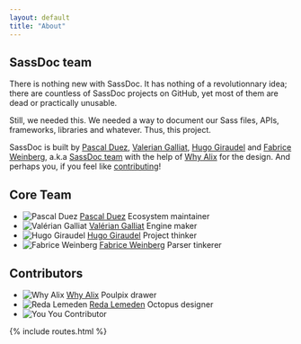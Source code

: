 ```yaml
---
layout: default
title: "About"
---
```


## SassDoc team

There is nothing new with SassDoc. It has nothing of a revolutionnary idea; there are countless of SassDoc projects on GitHub, yet most of them are dead or practically unusable.

Still, we needed this. We needed a way to document our Sass files, APIs, frameworks, libraries and whatever. Thus, this project.

SassDoc is built by [Pascal Duez](https://twitter.com/pascalduez), [Valerian Galliat](https://twitter.com/valeriangalliat), [Hugo Giraudel](https://twitter.com/hugogiraudel) and [Fabrice Weinberg](https://twitter.com/fweinb), a.k.a [SassDoc team](https://github.com/sassdoc) with the help of [Why Alix](https://twitter.com/isendil) for the design. And perhaps you, if you feel like <a href="{{ site.data.routes.contributing }}">contributing</a>!

## Core Team

<ul class="authors">
  <li class="author">
    <img src="https://pbs.twimg.com/profile_images/554739699936669696/1lMS0izv_400x400.jpeg" alt="Pascal Duez" class="author__avatar">
    <a class="author__name" href="https://twitter.com/pascalduez">Pascal Duez</a>
    <span class="author__role">Ecosystem maintainer</span>
  </li>

  <li class="author">
    <img src="https://pbs.twimg.com/profile_images/3419477963/2e3771c3b5c56eb0c466531ec65bb195_400x400.png" alt="Valérian Galliat" class="author__avatar">
    <a class="author__name" href="https://twitter.com/valeriangalliat">Valérian Galliat</a>
    <span class="author__role">Engine maker</span>
  </li>

  <li class="author">
    <img src="https://pbs.twimg.com/profile_images/378800000638607178/d6b74325fc8156ccc6a3926156e5e1b6_400x400.jpeg" alt="Hugo Giraudel" class="author__avatar">
    <a class="author__name" href="https://twitter.com/hugogiraudel">Hugo Giraudel</a>
    <span class="author__role">Project thinker</span>
  </li>

  <li class="author">
    <img src="https://pbs.twimg.com/profile_images/2849329881/9938793eb770f5c0957cdd7406456053_400x400.png" alt="Fabrice Weinberg" class="author__avatar">
    <a class="author__name" href="https://twitter.com/fweinb">Fabrice Weinberg</a>
    <span class="author__role">Parser tinkerer</span>
  </li>
</ul>

## Contributors

<ul class="authors">
  <li class="author">
    <img src="https://pbs.twimg.com/profile_images/1839011731/cupkace-detoure_reasonably_small_400x400.jpg" alt="Why Alix" class="author__avatar">
    <a class="author__name" href="https://twitter.com/isendil">Why Alix</a>
    <span class="author__role">Poulpix drawer</span>
  </li>

  <li class="author">
    <img src="https://pbs.twimg.com/profile_images/444569810307780609/o4zBdWS5_400x400.jpeg" alt="Reda Lemeden" class="author__avatar">
    <a class="author__name" href="https://twitter.com/kaishin">Reda Lemeden</a>
    <span class="author__role">Octopus designer</span>
  </li>

  <li class="author">
    <img src="http://1.gravatar.com/avatar/17b37204cf6010dca12951259135df7b?s=383&d=http%3A%2F%2F1.gravatar.com%2Favatar%2Fad516503a11cd5ca435acc9bb6523536%3Fs%3D383&r=G" alt="You" class="author__avatar">
    <span class="author__name">You</span>
    <span class="author__role">Contributor</span>
  </li>
</ul>

{% include routes.html %}
